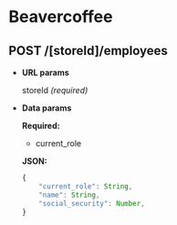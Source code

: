 # Beavercoffee

## POST /[storeId]/employees
- **URL params**

	storeId *(required)*
- **Data params**

	**Required:**
	- current_role

	**JSON:**
	```javascript
	{
		"current_role": String,
		"name": String,
		"social_security": Number,
	}

	```	



